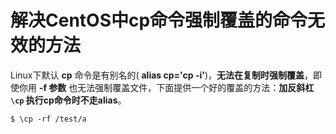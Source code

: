 解决CentOS中cp命令强制覆盖的命令无效的方法
=================================================================================
Linux下默认 **cp** 命令是有别名的( **alias cp='cp -i'**)，**无法在复制时强制覆盖**，即使你用
**-f 参数** 也无法强制覆盖文件，下面提供一个好的覆盖的方法：**加反斜杠 `\cp` 执行cp命令时不走alias**。
```shell
$ \cp -rf /test/a
```

